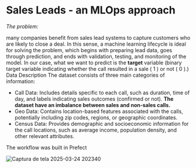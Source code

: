 # Sales Leads - an MLOps approach

*The problem:*

many companies benefit from sales lead systems to capture customers who are likely to close a deal. In this sense, a machine learning lifecycle is ideal for solving the problem, which begins with preparing lead data, goes through prediction, and ends with validation, testing, and monitoring of the model. In our case, what we want to predict is the **target** variable (binary target variable indicating whether the call resulted in a sale ( 1 ) or not ( 0 ).)
Data Description
The dataset consists of three main categories of information:

* Call Data: Includes details specific to each call, such as duration, time of day, and labels indicating sales outcomes (confirmed or not). **The dataset have an imbalance between sales and non-sales calls.**
* Geo Data: Contains location-based features associated with the calls, potentially including zip codes, regions, or geographic coordinates.
* Census Data: Provides demographic and socioeconomic information for the call locations, such as average income, population density, and other relevant attributes.

The workflow was built in Prefect

![Captura de tela 2025-03-24 202340](https://github.com/user-attachments/assets/746f63e3-33a2-44e6-92df-69058fda05cf)

